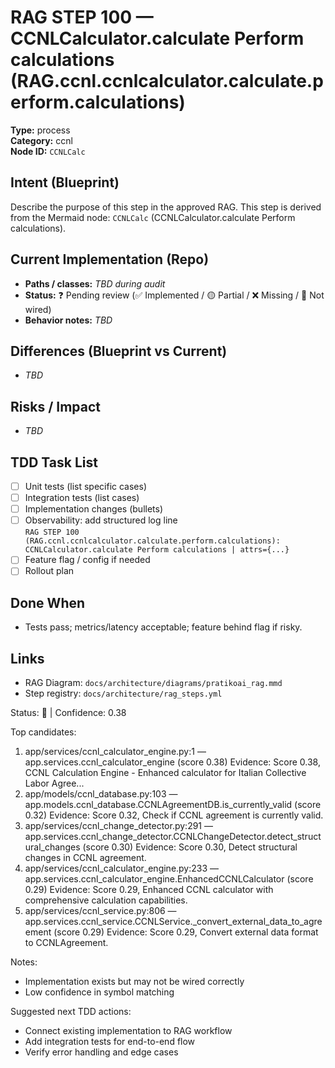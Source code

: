 # RAG STEP 100 — CCNLCalculator.calculate Perform calculations (RAG.ccnl.ccnlcalculator.calculate.perform.calculations)

**Type:** process  
**Category:** ccnl  
**Node ID:** `CCNLCalc`

## Intent (Blueprint)
Describe the purpose of this step in the approved RAG. This step is derived from the Mermaid node: `CCNLCalc` (CCNLCalculator.calculate Perform calculations).

## Current Implementation (Repo)
- **Paths / classes:** _TBD during audit_
- **Status:** ❓ Pending review (✅ Implemented / 🟡 Partial / ❌ Missing / 🔌 Not wired)
- **Behavior notes:** _TBD_

## Differences (Blueprint vs Current)
- _TBD_

## Risks / Impact
- _TBD_

## TDD Task List
- [ ] Unit tests (list specific cases)
- [ ] Integration tests (list cases)
- [ ] Implementation changes (bullets)
- [ ] Observability: add structured log line  
  `RAG STEP 100 (RAG.ccnl.ccnlcalculator.calculate.perform.calculations): CCNLCalculator.calculate Perform calculations | attrs={...}`
- [ ] Feature flag / config if needed
- [ ] Rollout plan

## Done When
- Tests pass; metrics/latency acceptable; feature behind flag if risky.

## Links
- RAG Diagram: `docs/architecture/diagrams/pratikoai_rag.mmd`
- Step registry: `docs/architecture/rag_steps.yml`


<!-- AUTO-AUDIT:BEGIN -->
Status: 🔌  |  Confidence: 0.38

Top candidates:
1) app/services/ccnl_calculator_engine.py:1 — app.services.ccnl_calculator_engine (score 0.38)
   Evidence: Score 0.38, CCNL Calculation Engine - Enhanced calculator for Italian Collective Labor Agree...
2) app/models/ccnl_database.py:103 — app.models.ccnl_database.CCNLAgreementDB.is_currently_valid (score 0.32)
   Evidence: Score 0.32, Check if CCNL agreement is currently valid.
3) app/services/ccnl_change_detector.py:291 — app.services.ccnl_change_detector.CCNLChangeDetector.detect_structural_changes (score 0.30)
   Evidence: Score 0.30, Detect structural changes in CCNL agreement.
4) app/services/ccnl_calculator_engine.py:233 — app.services.ccnl_calculator_engine.EnhancedCCNLCalculator (score 0.29)
   Evidence: Score 0.29, Enhanced CCNL calculator with comprehensive calculation capabilities.
5) app/services/ccnl_service.py:806 — app.services.ccnl_service.CCNLService._convert_external_data_to_agreement (score 0.29)
   Evidence: Score 0.29, Convert external data format to CCNLAgreement.

Notes:
- Implementation exists but may not be wired correctly
- Low confidence in symbol matching

Suggested next TDD actions:
- Connect existing implementation to RAG workflow
- Add integration tests for end-to-end flow
- Verify error handling and edge cases
<!-- AUTO-AUDIT:END -->